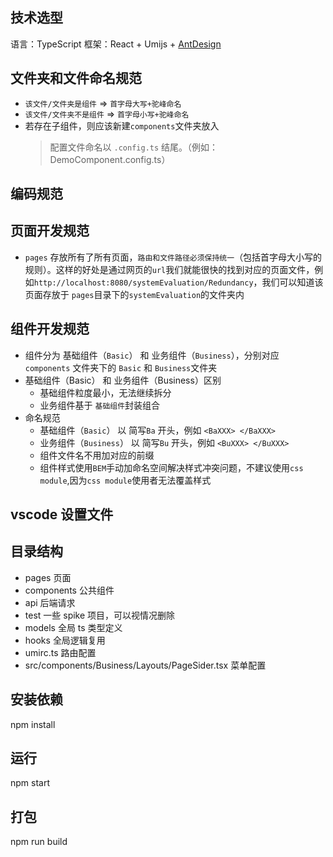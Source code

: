 ## 技术选型

语言：TypeScript
框架：React + Umijs + [AntDesign](https://ant.design/docs/react/introduce-cn)

## 文件夹和文件命名规范

- `该文件/文件夹是组件` => `首字母大写+驼峰命名`
- `该文件/文件夹不是组件` => `首字母小写+驼峰命名`
- 若存在子组件，则应该新建`components`文件夹放入
  > 配置文件命名以 `.config.ts` 结尾。（例如：DemoComponent.config.ts）

## 编码规范

## 页面开发规范

- `pages` 存放所有了所有页面，`路由和文件路径必须保持统一`（包括首字母大小写的规则）。这样的好处是通过网页的`url`我们就能很快的找到对应的页面文件，例如`http://localhost:8080/systemEvaluation/Redundancy`，我们可以知道该页面存放于 `pages`目录下的`systemEvaluation`的文件夹内

## 组件开发规范

- 组件分为 基础组件（`Basic`） 和 业务组件（`Business`），分别对应 `components` 文件夹下的 `Basic` 和 `Business`文件夹
- 基础组件（Basic） 和 业务组件（Business）区别
  - 基础组件粒度最小，无法继续拆分
  - 业务组件基于 `基础组件`封装组合
- 命名规范
  - 基础组件（`Basic`） 以 简写`Ba` 开头，例如 `<BaXXX> </BaXXX>`
  - 业务组件（`Business`） 以 简写`Bu` 开头，例如 `<BuXXX> </BuXXX>`
  - 组件文件名不用加对应的前缀
  - 组件样式使用`BEM`手动加命名空间解决样式冲突问题，不建议使用`css module`,因为`css module`使用者无法覆盖样式

## vscode 设置文件

## 目录结构

- pages 页面
- components 公共组件
- api 后端请求
- test 一些 spike 项目，可以视情况删除
- models 全局 ts 类型定义
- hooks 全局逻辑复用
- umirc.ts 路由配置
- src/components/Business/Layouts/PageSider.tsx 菜单配置

## 安装依赖

npm install

## 运行

npm start

## 打包

npm run build
